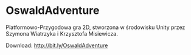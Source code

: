 # OswaldAdventure
Platformowo-Przygodowa gra 2D, stworzona w środowisku Unity
przez Szymona Wiatrzyka i Krzysztofa Misiewicza.

Download: http://bit.ly/OswaldAdventure

